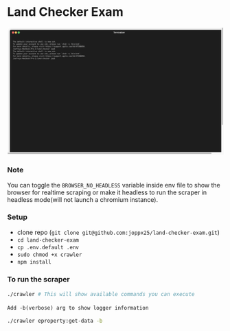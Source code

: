 
# Land Checker Exam

![code gif](https://github.com/joppx25/land-checker-exam/blob/main/code.gif)

### Note
 You can toggle the `BROWSER_NO_HEADLESS` variable inside env file to show the browser for realtime scraping or make it headless to run the scraper in headless mode(will not launch a chromium instance).


### Setup
- clone repo (`git clone git@github.com:joppx25/land-checker-exam.git`)
- `cd land-checker-exam`
- `cp .env.default .env`
- `sudo chmod +x crawler`
- `npm install`

### To run the scraper

```bash
./crawler # This will show available commands you can execute
```

`Add -b(verbose) arg to show logger information`
```bash
./crawler eproperty:get-data -b
```

